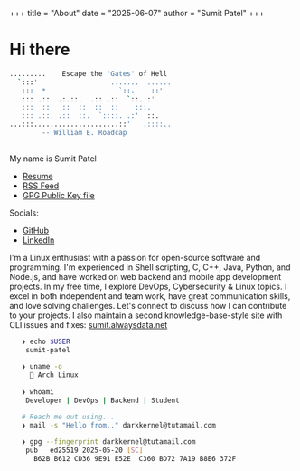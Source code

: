 +++
title = "About"
date = "2025-06-07"
author = "Sumit Patel"
+++

# Hi there

```bash
.........    Escape the 'Gates' of Hell      
  `:::'                  .......  ......    
   :::  *                  `::.    ::'       
   ::: .::  .:.::.  .:: .::  `::. :'         
   :::  ::   ::  ::  ::  ::    :::.         
   ::: .::. .::  ::.  `::::. .:'  ::.        
...:::.....................::'   .::::..     
        -- William E. Roadcap              
                                           
```

My name is Sumit Patel

<!-- - [Resume](/sumit-patel.pdf) -->
- [Resume](/Sumit-Patel.pdf)
- [RSS Feed](https://dark-kernel.web.app/index.xml)
- [GPG Public Key file](/sumit.gpg)

Socials:
- [GitHub](https://github.com/Dark-Kernel)
- [LinkedIn](https://www.linkedin.com/in/sumit-patel-dev)

I'm a Linux enthusiast with a passion for open-source software and programming. I'm experienced in Shell scripting, C, C++, Java, Python, and Node.js, and have worked on web backend and mobile app development projects. 
In my free time, I explore DevOps, Cybersecurity & Linux topics. I excel in both independent and team work, have great communication skills, and love solving challenges. Let's connect to discuss how I can contribute to your projects.
I also maintain a second knowledge-base-style site with CLI issues and fixes: [sumit.alwaysdata.net](https://sumit.alwaysdata.net/notes/)



```bash
   ❯ echo $USER
    sumit-patel
 
   ❯ uname -o
      Arch Linux
 
   ❯ whoami    
    Developer | DevOps | Backend | Student

   # Reach me out using... 
   ❯ mail -s "Hello from.." darkkernel@tutamail.com    
   
   ❯ gpg --fingerprint darkkernel@tutamail.com 
    pub   ed25519 2025-05-20 [SC]
      B62B B612 CD36 9E91 E52E  C360 BD72 7A19 B8E6 372F





```


<!-- ``` -->

<!--                                            | -->
<!--                                            |   ❯ echo $USER -->
<!-- .........    Escape the 'Gates' of Hell    |   sumit-patel -->
<!--   `:::'                  .......  ......   | -->  
<!--    :::  *                  `::.    ::'     |   ❯ uname -o -->
<!--    ::: .::  .:.::.  .:: .::  `::. :'       |   Arch Linux -->
<!--    :::  ::   ::  ::  ::  ::    :::.        | -->  
<!--    ::: .::. .::  ::.  `::::. .:'  ::.      |   ❯ whoami -->    
<!-- ...:::.....................::'   .::::..   |   DevOps | Developer | Backend | Student -->
<!--         -- William E. Roadcap              | -->
<!--                                            |   # Reach me out using... --> 
<!--                                            |   ❯ mail -s "Hello from.." sumitpatel24389@gmail.com -->
<!--                                            | -->
<!-- ``` -->


<!-- {{- partial "comments.html" . }} -->
